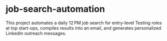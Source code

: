 # job-search-automation
This project automates a daily 12 PM job search for entry-level Testing roles at top start-ups, compiles results into an email, and generates personalized LinkedIn outreach messages.
